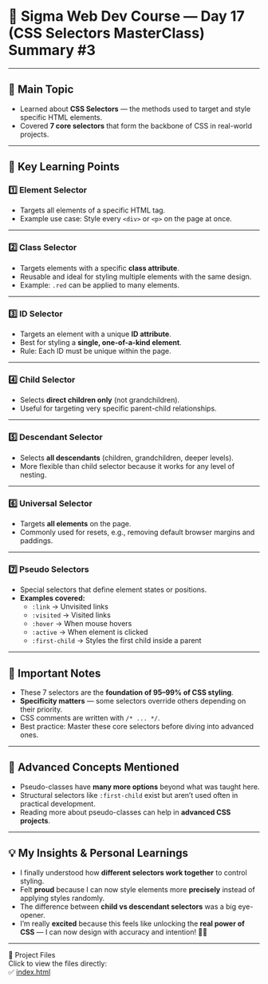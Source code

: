 # 📝 Sigma Web Dev Course — Day 17 (CSS Selectors MasterClass) Summary #3

---

## 🌟 Main Topic  
- Learned about **CSS Selectors** — the methods used to target and style specific HTML elements.  
- Covered **7 core selectors** that form the backbone of CSS in real-world projects.  

---

## 🎯 Key Learning Points  

### 1️⃣ Element Selector  
- Targets all elements of a specific HTML tag.  
- Example use case: Style every `<div>` or `<p>` on the page at once.  

---

### 2️⃣ Class Selector  
- Targets elements with a specific **class attribute**.  
- Reusable and ideal for styling multiple elements with the same design.  
- Example: `.red` can be applied to many elements.  

---

### 3️⃣ ID Selector  
- Targets an element with a unique **ID attribute**.  
- Best for styling a **single, one-of-a-kind element**.  
- Rule: Each ID must be unique within the page.  

---

### 4️⃣ Child Selector  
- Selects **direct children only** (not grandchildren).  
- Useful for targeting very specific parent-child relationships.  

---

### 5️⃣ Descendant Selector  
- Selects **all descendants** (children, grandchildren, deeper levels).  
- More flexible than child selector because it works for any level of nesting.  

---

### 6️⃣ Universal Selector  
- Targets **all elements** on the page.  
- Commonly used for resets, e.g., removing default browser margins and paddings.  

---

### 7️⃣ Pseudo Selectors  
- Special selectors that define element states or positions.  
- **Examples covered:**  
  - `:link` → Unvisited links  
  - `:visited` → Visited links  
  - `:hover` → When mouse hovers  
  - `:active` → When element is clicked  
  - `:first-child` → Styles the first child inside a parent  

---

## 📌 Important Notes  
- These 7 selectors are the **foundation of 95–99% of CSS styling**.  
- **Specificity matters** — some selectors override others depending on their priority.  
- CSS comments are written with `/* ... */`.  
- Best practice: Master these core selectors before diving into advanced ones.  

---

## 🚀 Advanced Concepts Mentioned  
- Pseudo-classes have **many more options** beyond what was taught here.  
- Structural selectors like `:first-child` exist but aren’t used often in practical development.  
- Reading more about pseudo-classes can help in **advanced CSS projects**.  

---

## 💡 My Insights & Personal Learnings  
- I finally understood how **different selectors work together** to control styling.  
- Felt **proud** because I can now style elements more **precisely** instead of applying styles randomly.  
- The difference between **child vs descendant selectors** was a big eye-opener.  
- I’m really **excited** because this feels like unlocking the **real power of CSS** — I can now design with accuracy and intention! 🎨✨  

---

📂 Project Files  
Click to view the files directly:  
✅ [index.html](./index.html)  


